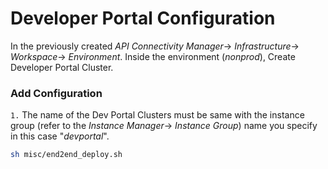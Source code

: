 # Developer Portal Configuration
In the previously created *API Connectivity Manager*-> *Infrastructure*-> *Workspace*-> *Environment*. Inside the environment (*nonprod*), Create Developer Portal Cluster.<br>

### Add Configuration
`1.` The name of the Dev Portal Clusters must be same with the instance group (refer to the *Instance Manager*-> *Instance Group*) name you specify in this case "*devportal*".<br>
```bash
sh misc/end2end_deploy.sh
```
